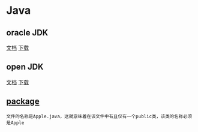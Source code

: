 # Java

## oracle JDK

[文档](https://docs.oracle.com/javase/10/)
[下载](http://www.oracle.com/technetwork/java/javase/downloads/index.html)

## open JDK

[文档](http://openjdk.java.net/groups/core-libs/)
[下载](http://openjdk.java.net/install/)

## [package](https://blog.csdn.net/zhenyusoso/article/details/6174834)

    文件的名称是Apple.java，这就意味着在该文件中有且仅有一个public类，该类的名称必须是Apple
